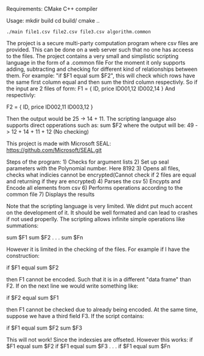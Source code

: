 Requirements:
    CMake
    C++ compiler

Usage:
    mkdir build
    cd build/
    cmake ..

    ./main file1.csv file2.csv file3.csv algorithm.common

The project is a secure multi-party computation program where csv files are provided.
This can be done on a web server such that no one has acceess to the files.
The project contains a very small and simplistic scripting language in the form of a .common file
For the moment it only supports adding, subtracting and checking for different kind of relationships between them.
For example: "if $F1 equal sum $F2", this will check which rows have the same first column equal and then sum the
third column respectivly. So if the input are 2 files of form:
F1 = {
    ID, price
    ID001,12
    ID002,14
} 
And respectivly:

F2 = {
    ID, price
    ID002,11
    ID003,12
}

Then the output would be 25 -> 14 + 11. 
The scripting language also supports direct opperations such as: sum $F2 where the output will be: 49 -> 12 + 14 + 11 + 12 (No checking)

This project is made with Microsoft SEAL: https://github.com/Microsoft/SEAL.git

Steps of the program:
    1) Checks for argument lists
    2) Set up seal parameters with the Polynomial number. Here 8192
    3) Opens all files, checks what indicies cannot be encrypted(Cannot check if 2 files are equal and returning if they are encrypted)
    4) Parses the csv
    5) Encypts and Encode all elements from csv
    6) Performs operations according to the common file
    7) Displays the results

Note that the scripting language is very limited. We didnt put much accent on the development of it. It should be well formated
and can lead to crashes if not used properlly. The scripting allows infinite simple operations like summations:

sum $F1
sum $F2
.
.
.
sum $Fn

However it is limited in the checking of the files. For example if I have the construction:

if $F1 equal sum $F2

then F1 cannot be encoded. Such that it is in a different "data frame" than F2.
If on the next line we would write something like:

if $F2 equal sum $F1

then F1 cannot be checked due to already being encoded.
At the same time, suppose we have a third field F3. If the script contains:

if $F1 equal sum $F2
sum $F3

This will not work! Since the indexsies are offseted.
However this works:
if $F1 equal sum $F2
if $F1 equal sum $F3
.
.
.
if $F1 equal sum $Fn